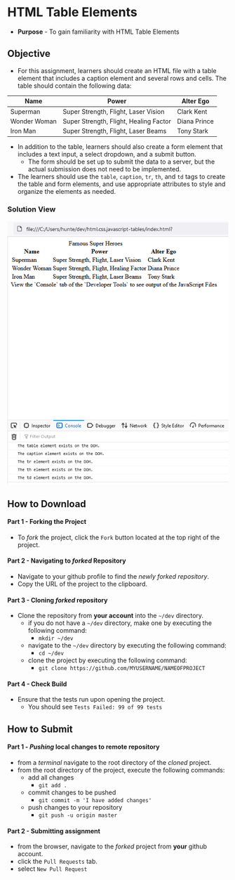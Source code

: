 # HTML Table Elements

* **Purpose** - To gain familiarity with HTML Table Elements




## Objective
* For this assignment, learners should create an HTML file with a table element that includes a caption element and several rows and cells. The table should contain the following data:

| Name         | Power                                  | Alter Ego    |
|--------------|----------------------------------------|--------------|
| Superman     | Super Strength, Flight, Laser Vision   | Clark Kent   |
| Wonder Woman | Super Strength, Flight, Healing Factor | Diana Prince |
| Iron Man     | Super Strength, Flight, Laser Beams    | Tony Stark   |

* In addition to the table, learners should also create a form element that includes a text input, a select dropdown, and a submit button.
  * The form should be set up to submit the data to a server, but the actual submission does not need to be implemented.
* The learners should use the `table`, `caption`, `tr`, `th`, and `td` tags to create the table and form elements, and use appropriate attributes to style and organize the elements as needed.

### Solution View

![[](./img/solution.png)](./img/solution.png)


## How to Download

#### Part 1 - Forking the Project
* To _fork_ the project, click the `Fork` button located at the top right of the project.


#### Part 2 - Navigating to _forked_ Repository
* Navigate to your github profile to find the _newly forked repository_.
* Copy the URL of the project to the clipboard.

#### Part 3 - Cloning _forked_ repository
* Clone the repository from **your account** into the `~/dev` directory.
  * if you do not have a `~/dev` directory, make one by executing the following command:
    * `mkdir ~/dev`
  * navigate to the `~/dev` directory by executing the following command:
    * `cd ~/dev`
  * clone the project by executing the following command:
    * `git clone https://github.com/MYUSERNAME/NAMEOFPROJECT`

#### Part 4 - Check Build
* Ensure that the tests run upon opening the project.
    * You should see `Tests Failed: 99 of 99 tests`







## How to Submit

#### Part 1 -  _Pushing_ local changes to remote repository
* from a _terminal_ navigate to the root directory of the _cloned_ project.
* from the root directory of the project, execute the following commands:
    * add all changes
      * `git add .`
    * commit changes to be pushed
      * `git commit -m 'I have added changes'`
    * push changes to your repository
      * `git push -u origin master`

#### Part 2 - Submitting assignment
* from the browser, navigate to the _forked_ project from **your** github account.
* click the `Pull Requests` tab.
* select `New Pull Request`
